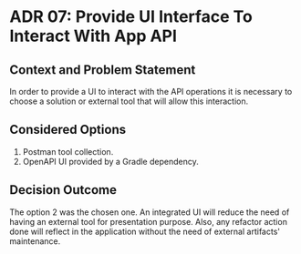 # ADR 07: Provide UI Interface To Interact With App API

## Context and Problem Statement

In order to provide a UI to interact with the API operations it is necessary to choose a solution or 
external tool that will allow this interaction.

## Considered Options

1. Postman tool collection.
2. OpenAPI UI provided by a Gradle dependency.

## Decision Outcome

The option 2 was the chosen one. An integrated UI will reduce the need of having an external tool for 
presentation purpose. Also, any refactor action done will reflect in the application without the need of 
external artifacts' maintenance.